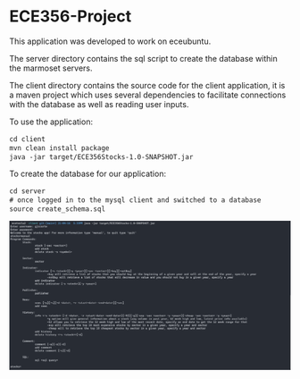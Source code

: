 # ECE356-Project
This application was developed to work on eceubuntu.

The server directory contains the sql script to create the database within the marmoset servers.

The client directory contains the source code for the client application, it is a maven project which uses several dependencies to facilitate connections with the database as well as reading user inputs. 

To use the application:
```
cd client
mvn clean install package
java -jar target/ECE356Stocks-1.0-SNAPSHOT.jar
```

To create the database for our application:
```
cd server
# once logged in to the mysql client and switched to a database
source create_schema.sql
```
![Image of the manual](./main.png "Stocks App")

